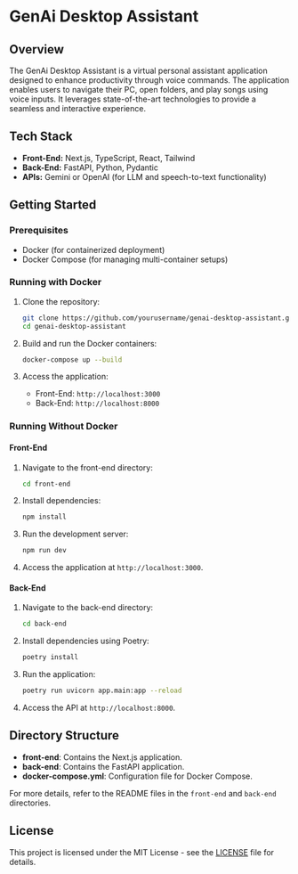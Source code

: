 # GenAi Desktop Assistant

## Overview
The GenAi Desktop Assistant is a virtual personal assistant application designed to enhance productivity through voice commands. The application enables users to navigate their PC, open folders, and play songs using voice inputs. It leverages state-of-the-art technologies to provide a seamless and interactive experience.

## Tech Stack
- **Front-End:** Next.js, TypeScript, React, Tailwind
- **Back-End:** FastAPI, Python, Pydantic
- **APIs:** Gemini or OpenAI (for LLM and speech-to-text functionality)

## Getting Started

### Prerequisites
- Docker (for containerized deployment)
- Docker Compose (for managing multi-container setups)

### Running with Docker
1. Clone the repository:
    ```bash
    git clone https://github.com/yourusername/genai-desktop-assistant.git
    cd genai-desktop-assistant
    ```

2. Build and run the Docker containers:
    ```bash
    docker-compose up --build
    ```

3. Access the application:
    - Front-End: `http://localhost:3000`
    - Back-End: `http://localhost:8000`

### Running Without Docker

#### Front-End
1. Navigate to the front-end directory:
    ```bash
    cd front-end
    ```

2. Install dependencies:
    ```bash
    npm install
    ```

3. Run the development server:
    ```bash
    npm run dev
    ```

4. Access the application at `http://localhost:3000`.

#### Back-End
1. Navigate to the back-end directory:
    ```bash
    cd back-end
    ```

2. Install dependencies using Poetry:
    ```bash
    poetry install
    ```

3. Run the application:
    ```bash
    poetry run uvicorn app.main:app --reload
    ```

4. Access the API at `http://localhost:8000`.

## Directory Structure

- **front-end**: Contains the Next.js application.
- **back-end**: Contains the FastAPI application.
- **docker-compose.yml**: Configuration file for Docker Compose.

For more details, refer to the README files in the `front-end` and `back-end` directories.

## License
This project is licensed under the MIT License - see the [LICENSE](LICENSE) file for details.
